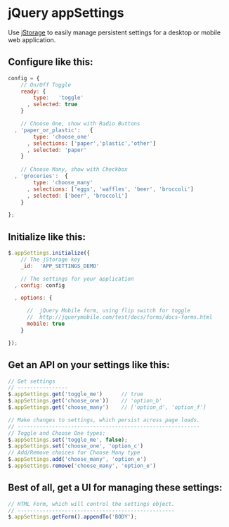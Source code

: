 jQuery appSettings
==================

Use [jStorage](http://www.jstorage.info/) to easily manage persistent settings for a desktop or mobile web application.


Configure like this:
--------------------
``` javascript
config = {
    // On/Off Toggle
    ready: {
        type:   'toggle'
      , selected: true
    }

    // Choose One, show with Radio Buttons
  , 'paper_or_plastic':   {
        type: 'choose_one'
      , selections: ['paper','plastic','other']
      , selected: 'paper'
    }
    
    // Choose Many, show with Checkbox
  , 'groceries':  {
        type: 'choose_many'
      , selections: ['eggs', 'waffles', 'beer', 'broccoli']
      , selected: ['beer', 'broccoli']
    } 

};
```
        

Initialize like this:
---------------------

``` javascript
$.appSettings.initialize({
    // The jStorage key
    _id:  'APP_SETTINGS_DEMO'

    // The settings for your application
  , config: config

  , options: {

      //  jQuery Mobile form, using flip switch for toggle
      //  http://jquerymobile.com/test/docs/forms/docs-forms.html
      mobile: true  
    }

});
```

Get an API on your settings like this:
--------------------------------------

``` javascript
// Get settings
// ----------------
$.appSettings.get('toggle_me')      // true
$.appSettings.get('choose_one'))    // 'option_b'
$.appSettings.get('choose_many')    // ['option_d', 'option_f']

// Make changes to settings, which persist across page loads.
// ----------------------------------------------------------
// Toggle and Choose One types:
$.appSettings.set('toggle_me', false);
$.appSettings.set('choose_one', 'option_c')
// Add/Remove choices for Choose Many type
$.appSettings.add('choose_many', 'option_e')
$.appSettings.remove('choose_many', 'option_e')
```

Best of all, get a UI for managing these settings:
--------------------------------------------------

``` javascript
// HTML Form, which will control the settings object.
// --------------------------------------------------
$.appSettings.getForm().appendTo('BODY');
```


